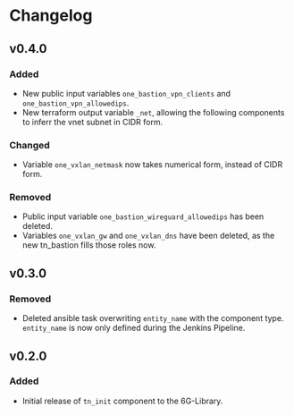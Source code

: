 # Changelog

## v0.4.0
### Added
- New public input variables `one_bastion_vpn_clients` and `one_bastion_vpn_allowedips`.
- New terraform output variable `_net`, allowing the following components to inferr the vnet subnet in CIDR form.
### Changed
- Variable `one_vxlan_netmask` now takes numerical form, instead of CIDR form.
### Removed
- Public input variable `one_bastion_wireguard_allowedips` has been deleted.
- Variables `one_vxlan_gw` and `one_vxlan_dns` have been deleted, as the new tn_bastion fills those roles now.

## v0.3.0
### Removed
- Deleted ansible task overwriting `entity_name` with the component type. `entity_name` is now only defined during the Jenkins Pipeline.

## v0.2.0
### Added
- Initial release of `tn_init` component to the 6G-Library. 
